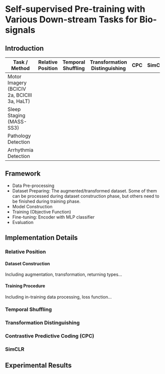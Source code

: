# Self-supervised Pre-training with Various Down-stream Tasks for Bio-signals

## Introduction



| Task / Method                               | Relative Position | Temporal Shuffling | Transformation Distinguishing | CPC  | SimCLR |
| ------------------------------------------- | ----------------- | ------------------ | ----------------------------- | ---- | ------ |
| Motor Imagery (BCICIV 2a, BCICIII 3a, HaLT) |                   |                    |                               |      |        |
| Sleep Staging (MASS-SS3)                    |                   |                    |                               |      |        |
| Pathology Detection                         |                   |                    |                               |      |        |
| Arrhythmia Detection                        |                   |                    |                               |      |        |



## Framework

- Data Pre-processing
- Dataset Preparing: The augmented/transformed dataset. Some of them can be processed during dataset construction phase, but others need to be finished during training phase.
- Model Construction
- Training (Objective Function)
- Fine-tuning: Encoder with MLP classifier
- Evaluation



## Implementation Details

### Relative Position

#### Dataset Construction

Including augmentation, transformation, returning types...

#### Training Procedure

Including in-training data processing, loss function...

### Temporal Shuffling



### Transformation Distinguishing



### Contrastive Predictive Coding (CPC)



### SimCLR



## Experimental Results

